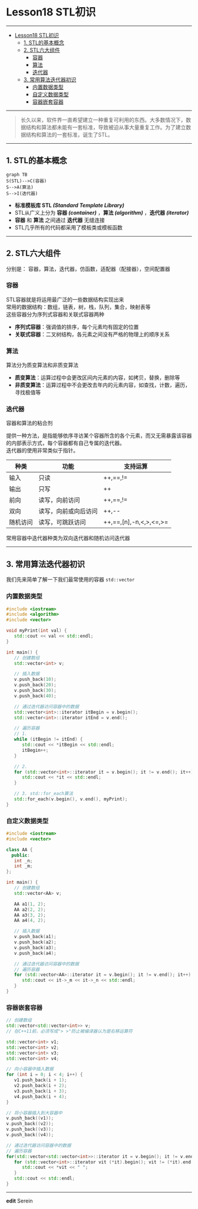 # Lesson18 STL初识

---
- [Lesson18 STL初识](#lesson18-stl初识)
  - [1. STL的基本概念](#1-stl的基本概念)
  - [2. STL六大组件](#2-stl六大组件)
    - [容器](#容器)
    - [算法](#算法)
    - [迭代器](#迭代器)
  - [3. 常用算法迭代器初识](#3-常用算法迭代器初识)
    - [内置数据类型](#内置数据类型)
    - [自定义数据类型](#自定义数据类型)
    - [容器嵌套容器](#容器嵌套容器)

---
>长久以来，软件界一直希望建立一种重复可利用的东西。大多数情况下，数据结构和算法都未能有一套标准，导致被迫从事大量重复工作。为了建立数据结构和算法的一套标准，诞生了STL。

---
## 1. STL的基本概念
```mermaid
graph TB
S(STL)-->C(容器)
S-->A(算法)
S-->I(迭代器)
```
* **标准模板库 STL *(Standard Template Library)*** 
* STL从广义上分为 **容器 *(container)*** ，**算法 *(algorithm)*** ，**迭代器 *(iterator)***
* **容器** 和 **算法** 之间通过 **迭代器** 无缝连接  
* STL几乎所有的代码都采用了模板类或模板函数

---
## 2. STL六大组件
分别是： 容器，算法，迭代器，仿函数，适配器（配接器），空间配置器

### 容器
STL容器就是将运用最广泛的一些数据结构实现出来  
常用的数据结构：数组，链表，树，栈，队列，集合，映射表等  
这些容器分为序列式容器和关联式容器两种

* **序列式容器**：强调值的排序，每个元素均有固定的位置
* **关联式容器**：二叉树结构，各元素之间没有严格的物理上的顺序关系

### 算法
算法分为质变算法和非质变算法

* **质变算法**：运算过程中会更改区间内元素的内容，如拷贝，替换，删除等
* **非质变算法**：运算过程中不会更改去年内的元素内容，如查找，计数，遍历，寻找极值等

### 迭代器
容器和算法的粘合剂

提供一种方法，是指能够依序寻访某个容器所含的各个元素，而又无需暴露该容器的内部表示方式，每个容器都有自己专属的迭代器。  
迭代器的使用非常类似于指针。

| 种类     | 功能                 | 支持运算               |
| -------- | -------------------- | ---------------------- |
| 输入     | 只读                 | ++,==,!=               |
| 输出     | 只写                 | ++                     |
| 前向     | 读写，向前访问       | ++,==,!=               |
| 双向     | 读写，向前或向后访问 | ++,--                  |
| 随机访问 | 读写，可跳跃访问     | ++,==,[n],-n,<,>,<=,>= |

常用容器中迭代器种类为双向迭代器和随机访问迭代器

---
## 3. 常用算法迭代器初识
我们先来简单了解一下我们最常使用的容器 `std::vector`

### 内置数据类型
```cpp
#include <iostream>
#include <algorithm>
#include <vector>

void myPrint(int val) {
   std::cout << val << std::endl;
}

int main() {
   // 创建数组
   std::vector<int> v;

   // 插入数据
   v.push_back(10);
   v.push_back(20);
   v.push_back(30);
   v.push_back(40);

   // 通过迭代器访问容器中的数据
   std::vector<int>::iterator itBegin = v.begin();
   std::vector<int>::iterator itEnd = v.end();

   // 遍历容器
   // 1.
   while (itBegin != itEnd) {
      std::cout << *itBegin << std::endl;
      itBegin++;
   }

   // 2.
   for (std::vector<int>::iterator it = v.begin(); it != v.end(); it++) {
      std::cout << *it << std::endl;
   }

   // 3. std::for_each算法
   std::for_each(v.begin(), v.end(), myPrint);
}
```
### 自定义数据类型
```cpp
#include <iostream>
#include <vector>

class AA {
  public:
   int _n;
   int _m;
};

int main() {
   // 创建数组
   std::vector<AA> v;

   AA a1(1, 2);
   AA a2(2, 2);
   AA a3(3, 2);
   AA a4(4, 2);

   // 插入数据
   v.push_back(a1);
   v.push_back(a2);
   v.push_back(a3);
   v.push_back(a4);

   // 通过迭代器访问容器中的数据
   // 遍历容器
   for (std::vector<AA>::iterator it = v.begin(); it != v.end(); it++) {
      std::cout << it->_m << it->_n << std::endl;
   }
}
```
### 容器嵌套容器
```cpp
// 创建数组
std::vector<std::vector<int>> v;
// 在C++11前，必须写成"> >"防止被编译器认为是右移运算符

std::vector<int> v1;
std::vector<int> v2;
std::vector<int> v3;
std::vector<int> v4;

// 向小容器中插入数据
for (int i = 0; i < 4; i++) {
   v1.push_back(i + 1);
   v2.push_back(i + 2);
   v3.push_back(i + 3);
   v4.push_back(i + 4);
}

// 将小容器插入到大容器中
v.push_back((v1));
v.push_back((v2));
v.push_back((v3));
v.push_back((v4));

// 通过迭代器访问容器中的数据
// 遍历容器
for(std::vector<std::vector<int>>::iterator it = v.begin(); it != v.end(); it++) {
   for (std::vector<int>::iterator vit (*it).begin(); vit != (*it).end(); vit++) {
      std::cout << *vit << " ";
   }
   std::cout << std::endl;
}
```

---
**edit** Serein
